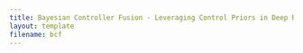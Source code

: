 ```yaml
---
title: Bayesian Controller Fusion - Leveraging Control Priors in Deep Reinforcement Learning for Robotics
layout: template
filename: bcf
--- 
```


